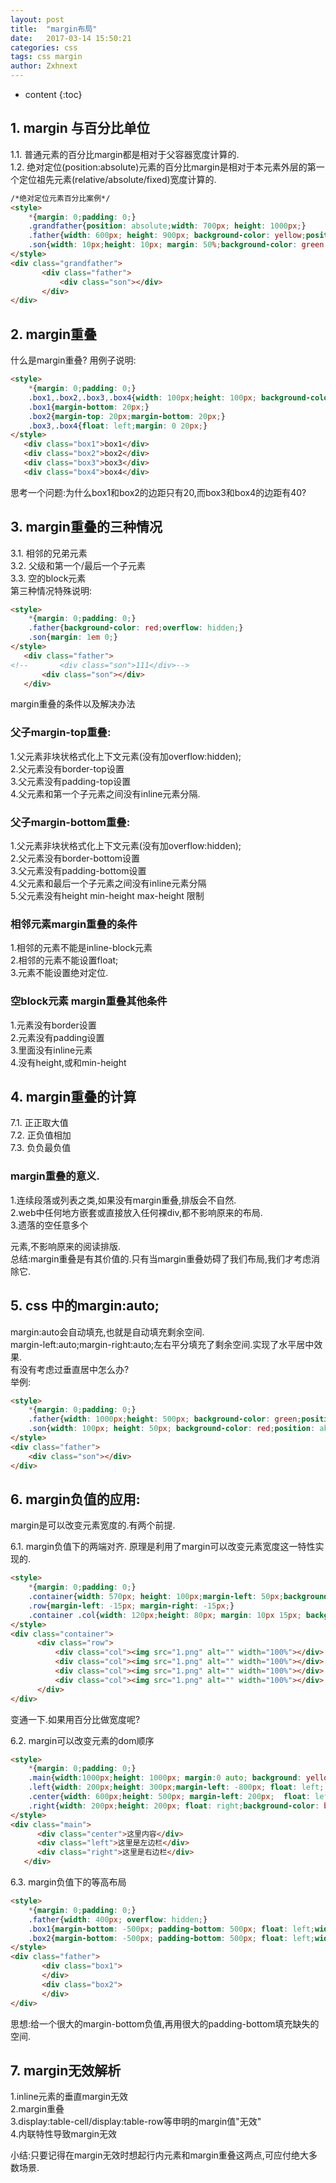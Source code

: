 ```yaml
---
layout: post
title:  "margin布局"
date:   2017-03-14 15:50:21
categories: css
tags: css margin
author: Zxhnext
---
```


* content
{:toc}
## 1. margin 与百分比单位  
1.1. 普通元素的百分比margin都是相对于父容器宽度计算的.  
1.2. 绝对定位(position:absolute)元素的百分比margin是相对于本元素外层的第一个定位祖先元素(relative/absolute/fixed)宽度计算的.
```html
/*绝对定位元素百分比案例*/
<style>
    *{margin: 0;padding: 0;}
    .grandfather{position: absolute;width: 700px; height: 1000px;}
    .father{width: 600px; height: 900px; background-color: yellow;position: absolute;}/*去掉这里的position看看*/    
    .son{width: 10px;height: 10px; margin: 50%;background-color: green;position: absolute;}
</style>
<div class="grandfather">
       <div class="father">
           <div class="son"></div>
       </div> 
</div>
```

## 2. margin重叠

什么是margin重叠? 用例子说明:
```html
<style>
    *{margin: 0;padding: 0;}
    .box1,.box2,.box3,.box4{width: 100px;height: 100px; background-color: red;}
    .box1{margin-bottom: 20px;}
    .box2{margin-top: 20px;margin-bottom: 20px;}
    .box3,.box4{float: left;margin: 0 20px;}
</style>
   <div class="box1">box1</div>
   <div class="box2">box2</div>
   <div class="box3">box3</div>
   <div class="box4">box4</div>
```
思考一个问题:为什么box1和box2的边距只有20,而box3和box4的边距有40?

## 3. margin重叠的三种情况

3.1. 相邻的兄弟元素  
3.2. 父级和第一个/最后一个子元素  
3.3. 空的block元素  
第三种情况特殊说明:
```html
<style>
    *{margin: 0;padding: 0;}
    .father{background-color: red;overflow: hidden;}
    .son{margin: 1em 0;}
</style>
   <div class="father">
<!--       <div class="son">111</div>-->
       <div class="son"></div>
   </div>
```
margin重叠的条件以及解决办法

### 父子margin-top重叠: 
1.父元素非块状格式化上下文元素(没有加overflow:hidden);  
2.父元素没有border-top设置  
3.父元素没有padding-top设置  
4.父元素和第一个子元素之间没有inline元素分隔.  

### 父子margin-bottom重叠:  
1.父元素非块状格式化上下文元素(没有加overflow:hidden);  
2.父元素没有border-bottom设置  
3.父元素没有padding-bottom设置  
4.父元素和最后一个子元素之间没有inline元素分隔  
5.父元素没有height min-height max-height 限制

### 相邻元素margin重叠的条件 
1.相邻的元素不能是inline-block元素  
2.相邻的元素不能设置float;  
3.元素不能设置绝对定位.

### 空block元素 margin重叠其他条件 
1.元素没有border设置  
2.元素没有padding设置  
3.里面没有inline元素  
4.没有height,或和min-height

## 4. margin重叠的计算

7.1. 正正取大值  
7.2. 正负值相加  
7.3. 负负最负值

### margin重叠的意义.

1.连续段落或列表之类,如果没有margin重叠,排版会不自然.  
2.web中任何地方嵌套或直接放入任何裸div,都不影响原来的布局.  
3.遗落的空任意多个<p>元素,不影响原来的阅读排版.  
总结:margin重叠是有其价值的.只有当margin重叠妨碍了我们布局,我们才考虑消除它.

## 5. css 中的margin:auto; 
margin:auto会自动填充,也就是自动填充剩余空间.  
margin-left:auto;margin-right:auto;左右平分填充了剩余空间.实现了水平居中效果.  
有没有考虑过垂直居中怎么办?  
举例:
```html
<style>
    *{margin: 0;padding: 0;}
    .father{width: 1000px;height: 500px; background-color: green;position: relative;}
    .son{width: 100px; height: 50px; background-color: red;position: absolute;top: 0;right: 0; bottom: 0;left: 0; margin: auto}
</style>
<div class="father">
    <div class="son"></div>
</div>
```

## 6. margin负值的应用:  

margin是可以改变元素宽度的.有两个前提.

6.1. margin负值下的两端对齐. 原理是利用了margin可以改变元素宽度这一特性实现的.
```html
<style>
    *{margin: 0;padding: 0;}
    .container{width: 570px; height: 100px;margin-left: 50px;background-color: red; }
    .row{margin-left: -15px; margin-right: -15px;}
    .container .col{width: 120px;height: 80px; margin: 10px 15px; background-color: antiquewhite;float: left}
</style>
<div class="container">
      <div class="row">
          <div class="col"><img src="1.png" alt="" width="100%"></div>
          <div class="col"><img src="1.png" alt="" width="100%"></div>
          <div class="col"><img src="1.png" alt="" width="100%"></div>
          <div class="col"><img src="1.png" alt="" width="100%"></div>
      </div>
</div>
```
变通一下.如果用百分比做宽度呢?  

6.2. margin可以改变元素的dom顺序  
```html
<style>
    *{margin: 0;padding: 0;}
    .main{width:1000px;height: 1000px; margin:0 auto; background: yellow}
    .left{width: 200px;height: 300px;margin-left: -800px; float: left; background-color: red}
    .center{width: 600px;height: 500px; margin-left: 200px;  float: left; background-color: green}
    .right{width: 200px;height: 200px; float: right;background-color: blue;}
</style>
<div class="main">
      <div class="center">这里内容</div> 
      <div class="left">这里是左边栏</div> 
      <div class="right">这里是右边栏</div> 
   </div>
```
6.3. margin负值下的等高布局
```html
<style>
    *{margin: 0;padding: 0;}
    .father{width: 400px; overflow: hidden;}
    .box1{margin-bottom: -500px; padding-bottom: 500px; float: left;width: 200px; background-color: red;}
    .box2{margin-bottom: -500px; padding-bottom: 500px; float: left;width: 200px; background-color: greenyellow;}
</style>
<div class="father">
       <div class="box1">
       </div>
       <div class="box2">
       </div>
</div>
```
思想:给一个很大的margin-bottom负值,再用很大的padding-bottom填充缺失的空间.

## 7. margin无效解析

1.inline元素的垂直margin无效  
2.margin重叠  
3.display:table-cell/display:table-row等申明的margin值"无效"  
4.内联特性导致margin无效  

小结:只要记得在margin无效时想起行内元素和margin重叠这两点,可应付绝大多数场景.